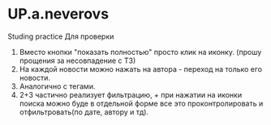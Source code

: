 # UP.a.neverovs
Studing practice
Для проверки
   1. Вместо кнопки "показать полностью" просто клик на иконку. (прошу прощения за несовпадение с ТЗ)
   2. На каждой новости можно нажать на автора - переход на только его новости.
   3. Аналогично с тегами.
   4. 2+3 частично реализует фильтрацию, + при нажатии на иконки поиска можно буде
в отдельной форме все это проконтролировать и отфильтровать(по дате, автору и тд).
   
